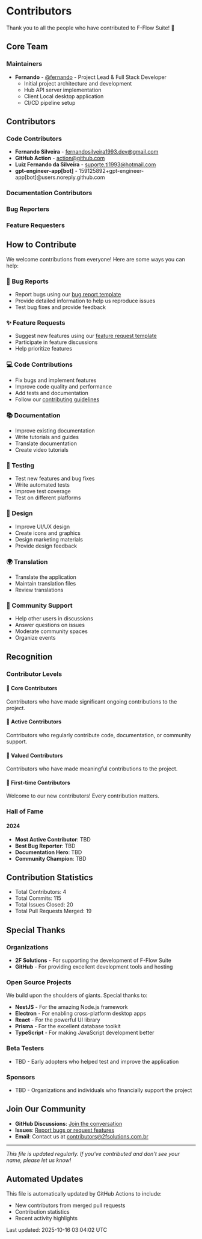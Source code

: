 # Contributors

Thank you to all the people who have contributed to F-Flow Suite! 🎉

## Core Team

### Maintainers
- **Fernando** - [@fernando](https://github.com/fernando) - Project Lead & Full Stack Developer
  - Initial project architecture and development
  - Hub API server implementation
  - Client Local desktop application
  - CI/CD pipeline setup

## Contributors

### Code Contributors

- **Fernando Silveira** - fernandosilveira1993.dev@gmail.com
- **GitHub Action** - action@github.com
- **Luiz Fernando da Silveira** - suporte.ti1993@hotmail.com
- **gpt-engineer-app[bot]** - 159125892+gpt-engineer-app[bot]@users.noreply.github.com
### Documentation Contributors
<!-- Contributors who have improved documentation -->

### Bug Reporters
<!-- Users who have reported bugs and helped improve the project -->

### Feature Requesters
<!-- Users who have suggested new features -->

## How to Contribute

We welcome contributions from everyone! Here are some ways you can help:

### 🐛 Bug Reports
- Report bugs using our [bug report template](.github/ISSUE_TEMPLATE/bug_report.yml)
- Provide detailed information to help us reproduce issues
- Test bug fixes and provide feedback

### ✨ Feature Requests
- Suggest new features using our [feature request template](.github/ISSUE_TEMPLATE/feature_request.yml)
- Participate in feature discussions
- Help prioritize features

### 💻 Code Contributions
- Fix bugs and implement features
- Improve code quality and performance
- Add tests and documentation
- Follow our [contributing guidelines](.github/CONTRIBUTING.md)

### 📚 Documentation
- Improve existing documentation
- Write tutorials and guides
- Translate documentation
- Create video tutorials

### 🧪 Testing
- Test new features and bug fixes
- Write automated tests
- Improve test coverage
- Test on different platforms

### 🎨 Design
- Improve UI/UX design
- Create icons and graphics
- Design marketing materials
- Provide design feedback

### 🌍 Translation
- Translate the application
- Maintain translation files
- Review translations

### 💬 Community Support
- Help other users in discussions
- Answer questions on issues
- Moderate community spaces
- Organize events

## Recognition

### Contributor Levels

#### 🌟 Core Contributors
Contributors who have made significant ongoing contributions to the project.

#### 🚀 Active Contributors
Contributors who regularly contribute code, documentation, or community support.

#### 💎 Valued Contributors
Contributors who have made meaningful contributions to the project.

#### 🎯 First-time Contributors
Welcome to our new contributors! Every contribution matters.

### Hall of Fame

#### 2024
- **Most Active Contributor**: TBD
- **Best Bug Reporter**: TBD
- **Documentation Hero**: TBD
- **Community Champion**: TBD

## Contribution Statistics

<!-- These will be updated automatically -->
- Total Contributors: 4
- Total Commits: 115
- Total Issues Closed: 20
- Total Pull Requests Merged: 19

## Special Thanks

### Organizations
- **2F Solutions** - For supporting the development of F-Flow Suite
- **GitHub** - For providing excellent development tools and hosting

### Open Source Projects
We build upon the shoulders of giants. Special thanks to:
- **NestJS** - For the amazing Node.js framework
- **Electron** - For enabling cross-platform desktop apps
- **React** - For the powerful UI library
- **Prisma** - For the excellent database toolkit
- **TypeScript** - For making JavaScript development better

### Beta Testers
- TBD - Early adopters who helped test and improve the application

### Sponsors
- TBD - Organizations and individuals who financially support the project

## Join Our Community

- **GitHub Discussions**: [Join the conversation](https://github.com/2fsolutions/f-flow-suite/discussions)
- **Issues**: [Report bugs or request features](https://github.com/2fsolutions/f-flow-suite/issues)
- **Email**: Contact us at contributors@2fsolutions.com.br

---

*This file is updated regularly. If you've contributed and don't see your name, please let us know!*

## Automated Updates

This file is automatically updated by GitHub Actions to include:
- New contributors from merged pull requests
- Contribution statistics
- Recent activity highlights

Last updated: 2025-10-16 03:04:02 UTC
